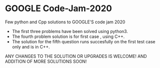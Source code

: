 # GOOGLE Code-Jam-2020
Few python and Cpp solutions to GOOGLE'S code jam 2020
* The first three problems have been solved using python3.
* The fourth problem solution is for first case , using C++.
* The solution for the fifth question runs succesfully on the first test case only and is in C++.

ANY CHANGES TO THE SOLUTION OR UPGRADES IS WELCOME!
AND ADDITION OF MORE SOLUTIONS SOON!
